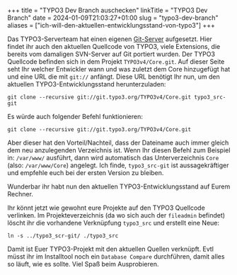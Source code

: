 +++
title = "TYPO3 Dev Branch auschecken"
linkTitle = "TYPO3 Dev Branch"
date = 2024-01-09T21:03:27+01:00
slug = "typo3-dev-branch"
aliases = ["ich-will-den-aktuellen-entwicklungsstand-von-typo3"]
+++

Das TYPO3-Serverteam hat einen eigenen [Git-Server](https://git.typo3.org/typo3/typo3) aufgesetzt. Hier findet ihr auch den aktuellen Quellcode von TYPO3, viele Extensions, die bereits vom damaligen SVN-Server auf Git portiert wurden. Der TYPO3 Quellcode befinden sich in dem Projekt `TYPO3v4/Core.git`. Auf dieser Seite seht Ihr welcher Entwickler wann und was zuletzt dem Core hinzugefügt hat und eine URL die mit `git://` anfängt. Diese URL benötigt Ihr nun, um den aktuellen TYPO3-Entwicklungsstand herunterzuladen:

```shell
git clone --recursive git://git.typo3.org/TYPO3v4/Core.git typo3_src-git
```

Es würde auch folgender Befehl funktionieren:

```shell
git clone --recursive git://git.typo3.org/TYPO3v4/Core.git
```

Aber dieser hat den Vorteil/Nachteil, dass der Dateiname auch immer gleich dem neu anzulegenden Verzeichnis ist. Wenn Ihr diesen Befehl zum Beispiel in: `/var/www/` ausführt, dann wird automatisch das Unterverzeichnis `Core` (also: `/var/www/Core`) angelegt. Ich finde, `typo3_src-git` ist aussagekräftiger und empfehle euch bei der ersten Version zu bleiben.

Wunderbar ihr habt nun den aktuellen TYPO3-Entwicklungsstand auf Eurem Rechner.

Ihr könnt jetzt wie gewohnt eure Projekte auf den TYPO3 Quellcode verlinken. Im Projekteverzeichnis (da wo sich auch der `fileadmin` befindet) löscht ihr die vorhandene Verknüpfung `typo3_src` und erstellt eine Neue:

```shell
ln -s ../typo3_scr-git/ ./typo3_src
```

Damit ist Euer TYPO3-Projekt mit den aktuellen Quellen verknüpft. Evtl müsst ihr im Installtool noch ein `Database Compare` durchführen, damit alles so läuft, wie es sollte. Viel Spaß beim Ausprobieren.
